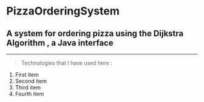 # PizzaOrderingSystem
## A system for ordering pizza using the Dijkstra Algorithm , a Java interface
---
>Technologies that I have used here :

<ol>
  <li>First item</li>
  <li>Second item</li>
  <li>Third item</li>
  <li>Fourth item</li>
</ol>
